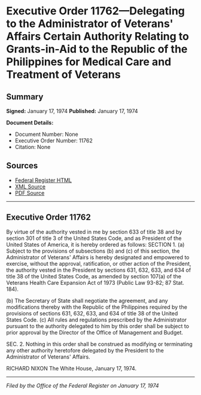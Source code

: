 # Executive Order 11762—Delegating to the Administrator of Veterans' Affairs Certain Authority Relating to Grants-in-Aid to the Republic of the Philippines for Medical Care and Treatment of Veterans

## Summary

**Signed:** January 17, 1974
**Published:** January 17, 1974

**Document Details:**
- Document Number: None
- Executive Order Number: 11762
- Citation: None

## Sources
- [Federal Register HTML](https://www.presidency.ucsb.edu/documents/executive-order-11762-delegating-the-administrator-veterans-affairs-certain-authority)
- [XML Source](None)
- [PDF Source](None)

---

## Executive Order 11762

By virtue of the authority vested in me by section 633 of title 38 and by section 301 of title 3 of the United States Code, and as President of the United States of America, it is hereby ordered as follows:
SECTION 1. (a) Subject to the provisions of subsections (b) and (c) of this section, the Administrator of Veterans' Affairs is hereby designated and empowered to exercise, without the approval, ratification, or other action of the President, the authority vested in the President by sections 631, 632, 633, and 634 of title 38 of the United States Code, as amended by section 107(a) of the Veterans Health Care Expansion Act of 1973 (Public Law 93-82; 87 Stat. 184).

(b) The Secretary of State shall negotiate the agreement, and any modifications thereby with the Republic of the Philippines required by the provisions of sections 631, 632, 633, and 634 of title 38 of the United States Code.
(c) All rules and regulations prescribed by the Administrator pursuant to the authority delegated to him by this order shall be subject to prior approval by the Director of the Office of Management and Budget.

SEC. 2. Nothing in this order shall be construed as modifying or terminating any other authority heretofore delegated by the President to the Administrator of Veterans' Affairs.

RICHARD NIXON
The White House,
January 17, 1974.

---

*Filed by the Office of the Federal Register on January 17, 1974*
